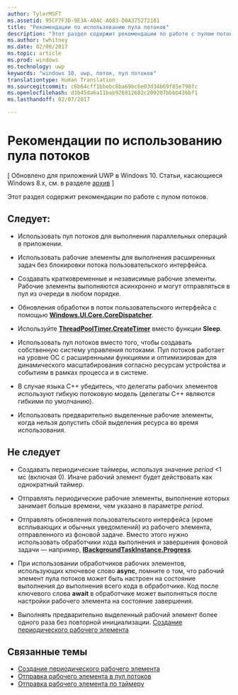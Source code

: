 ```yaml
---
author: TylerMSFT
ms.assetid: 95CF7F3D-9E3A-40AC-A083-D8A375272181
title: "Рекомендации по использованию пула потоков"
description: "Этот раздел содержит рекомендации по работе с пулом потоков."
ms.author: twhitney
ms.date: 02/08/2017
ms.topic: article
ms.prod: windows
ms.technology: uwp
keywords: "windows 10, uwp, поток, пул потоков"
translationtype: Human Translation
ms.sourcegitcommit: c6b64cff1bbebc8ba69bc6e03d34b69f85e798fc
ms.openlocfilehash: d3b45da6a11bab926812682c209207bbbb436bf1
ms.lasthandoff: 02/07/2017

---
```

# <a name="best-practices-for-using-the-thread-pool"></a>Рекомендации по использованию пула потоков

\[ Обновлено для приложений UWP в Windows 10. Статьи, касающиеся Windows 8.x, см. в разделе [архив](http://go.microsoft.com/fwlink/p/?linkid=619132) \]


Этот раздел содержит рекомендации по работе с пулом потоков.

## <a name="dos"></a>Следует:


-   Использовать пул потоков для выполнения параллельных операций в приложении.

-   Использовать рабочие элементы для выполнения расширенных задач без блокировки потока пользовательского интерфейса.

-   Создавать кратковременные и независимые рабочие элементы. Рабочие элементы выполняются асинхронно и могут отправляться в пул из очереди в любом порядке.

-   Обновления обработки в поток пользовательского интерфейса с помощью [**Windows.UI.Core.CoreDispatcher**](https://msdn.microsoft.com/library/windows/apps/BR208211).

-   Используйте [**ThreadPoolTimer.CreateTimer**](https://msdn.microsoft.com/library/windows/apps/Hh967921) вместо функции **Sleep**.

-   Использовать пул потоков вместо того, чтобы создавать собственную систему управления потоками. Пул потоков работает на уровне ОС с расширенными функциями и оптимизирован для динамического масштабирования согласно ресурсам устройства и событиям в рамках процесса и в системе.

-   В случае языка C++ убедитесь, что делегаты рабочих элементов используют гибкую потоковую модель (делегаты C++ являются гибкими по умолчанию).

-   Использовать предварительно выделенные рабочие элементы, когда нельзя допустить сбой выделения ресурса во время использования.

## <a name="donts"></a>Не следует


-   Создавать периодические таймеры, используя значение *period* &lt;1 мс (включая 0). Иначе рабочий элемент будет действовать как однократный таймер.

-   Отправлять периодические рабочие элементы, выполнение которых занимает больше времени, чем указано в параметре *period*.

-   Отправлять обновления пользовательского интерфейса (кроме всплывающих и обычных уведомлений) из рабочего элемента, отправленного из фоновой задаче. Вместо этого нужно использовать обработчики хода выполнения и завершения фоновой задачи — например, [**IBackgroundTaskInstance.Progress**](https://msdn.microsoft.com/library/windows/apps/BR224800).

-   При использовании обработчиков рабочих элементов, использующих ключевое слово **async**, помните о том, что рабочий элемент пула потоков может быть настроен на состояние выполнения до выполнения всего кода в обработчике. Код после ключевого слова **await** в обработчике может выполняться после настройки рабочего элемента на состояние завершения.

-   Выполнять предварительно выделенный рабочий элемент более одного раза без повторной инициализации. [Создание периодического рабочего элемента](create-a-periodic-work-item.md)

## <a name="related-topics"></a>Связанные темы


* [Создание периодического рабочего элемента](create-a-periodic-work-item.md)
* [Отправка рабочего элемента в пул потоков](submit-a-work-item-to-the-thread-pool.md)
* [Отправка рабочего элемента по таймеру](use-a-timer-to-submit-a-work-item.md)

